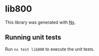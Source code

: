 # lib800

This library was generated with [Nx](https://nx.dev).

## Running unit tests

Run `nx test lib800` to execute the unit tests.
